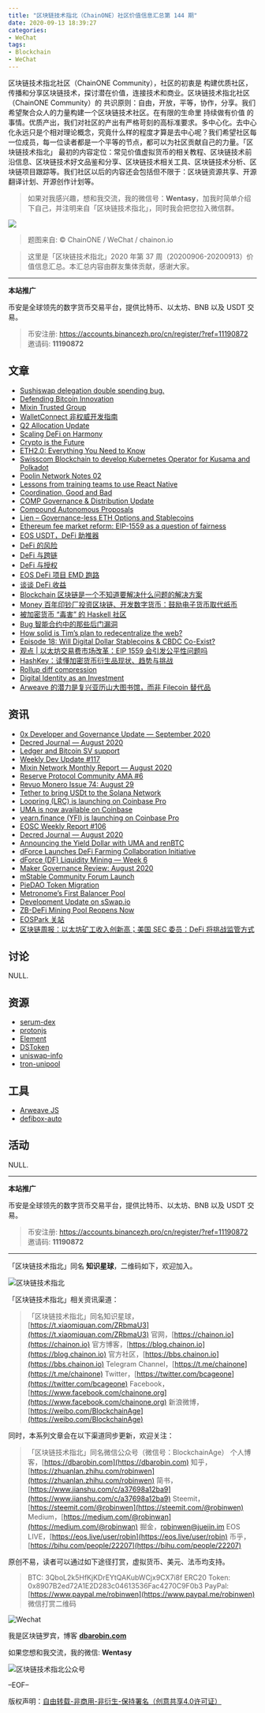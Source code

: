```yaml
---
title: "区块链技术指北（ChainONE）社区价值信息汇总第 144 期"
date: 2020-09-13 18:39:27
categories:
- WeChat
tags:
- Blockchain
- WeChat
---
```

区块链技术指北社区（ChainONE Community），社区的初衷是 构建优质社区，传播和分享区块链技术，探讨潜在价值，连接技术和商业。区块链技术指北社区（ChainONE Community）的 共识原则：自由，开放，平等，协作，分享。我们希望聚合众人的力量构建一个区块链技术社区。在有限的生命里 持续做有价值 的事情。优质产出，我们对社区的产出有严格苛刻的高标准要求。多中心化。去中心化永远只是个相对理论概念，究竟什么样的程度才算是去中心呢？我们希望社区每一位成员，每一位读者都是一个平等的节点，都可以为社区贡献自己的力量。「区块链技术指北」 最初的内容定位：常见价值虚拟货币的相关教程、区块链技术前沿信息、区块链技术好文品鉴和分享、区块链技术相关工具、区块链技术分析、区块链项目跟踪等。我们社区以后的内容还会包括但不限于：区块链资源共享、开源翻译计划、开源创作计划等。
<!-- more -->

> 如果对我感兴趣，想和我交流，我的微信号：**Wentasy**，加我时简单介绍下自己，并注明来自「区块链技术指北」，同时我会把您拉入微信群。

![](https://cdn.dbarobin.com/EFxCQjC.png)

> 题图来自: © ChainONE / WeChat / chainon.io

> 这里是「区块链技术指北」2020 年第 37 周（20200906-20200913）价值信息汇总。本汇总内容由群友集体贡献，感谢大家。

***

**本站推广**

币安是全球领先的数字货币交易平台，提供比特币、以太坊、BNB 以及 USDT 交易。

> 币安注册: https://accounts.binancezh.pro/cn/register/?ref=11190872
> 邀请码: **11190872**

## 文章

* [Sushiswap delegation double spending bug.](https://bbs.chainon.io/d/6327)
* [Defending Bitcoin Innovation](https://bbs.chainon.io/d/6329)
* [Mixin Trusted Group](https://bbs.chainon.io/d/6330)
* [WalletConnect 非权威开发指南](https://bbs.chainon.io/d/6332)
* [Q2 Allocation Update](https://bbs.chainon.io/d/6333)
* [Scaling DeFi on Harmony](https://bbs.chainon.io/d/6334)
* [Crypto is the Future](https://bbs.chainon.io/d/6336)
* [ETH2.0: Everything You Need to Know](https://bbs.chainon.io/d/6339)
* [Swisscom Blockchain to develop Kubernetes Operator for Kusama and Polkadot](https://bbs.chainon.io/d/6340)
* [Poolin Network Notes 02](https://bbs.chainon.io/d/6341)
* [Lessons from training teams to use React Native](https://bbs.chainon.io/d/6348)
* [Coordination, Good and Bad](https://bbs.chainon.io/d/6352)
* [COMP Governance & Distribution Update](https://bbs.chainon.io/d/6353)
* [Compound Autonomous Proposals](https://bbs.chainon.io/d/6354)
* [Lien – Governance-less ETH Options and Stablecoins](https://bbs.chainon.io/d/6355)
* [Ethereum fee market reform: EIP-1559 as a question of fairness](https://bbs.chainon.io/d/6362)
* [EOS USDT，DeFi 助推器](https://bbs.chainon.io/d/6365)
* [DeFi 的风险](https://bbs.chainon.io/d/6366)
* [DeFi 与跨链](https://bbs.chainon.io/d/6367)
* [DeFi 与授权](https://bbs.chainon.io/d/6368)
* [EOS DeFi 项目 EMD 跑路](https://bbs.chainon.io/d/6369)
* [谈谈 DeFi 收益](https://bbs.chainon.io/d/6371)
* [Blockchain 区块链是一个不知道要解决什么问题的解决方案](https://bbs.chainon.io/d/6372)
* [Money 百年印钞厂投资区块链、开发数字货币：鼓励电子货币取代纸币](https://bbs.chainon.io/d/6373)
* [被加密货币 “毒害” 的 Haskell 社区](https://bbs.chainon.io/d/6374)
* [Bug 智能合约中的那些后门漏洞](https://bbs.chainon.io/d/6375)
* [How solid is Tim’s plan to redecentralize the web?](https://bbs.chainon.io/d/6385)
* [Episode 18: Will Digital Dollar Stablecoins & CBDC Co-Exist?](https://bbs.chainon.io/d/6386)
* [观点 | 以太坊交易费市场改革：EIP 1559 会引发公平性问题吗](https://bbs.chainon.io/d/6387)
* [HashKey：读懂加密货币衍生品现状、趋势与挑战](https://bbs.chainon.io/d/6388)
* [Rollup diff compression](https://bbs.chainon.io/d/6389)
* [Digital Identity as an Investment](https://bbs.chainon.io/d/6390)
* [Arweave 的潜力是复兴亚历山大图书馆，而非 Filecoin 替代品](https://bbs.chainon.io/d/6391)

## 资讯

* [0x Developer and Governance Update — September 2020](https://bbs.chainon.io/d/6328)
* [Decred Journal — August 2020](https://bbs.chainon.io/d/6331)
* [Ledger and Bitcoin SV support](https://bbs.chainon.io/d/6335)
* [Weekly Dev Update #117](https://bbs.chainon.io/d/6337)
* [Mixin Network Monthly Report — August 2020](https://bbs.chainon.io/d/6338)
* [Reserve Protocol Community AMA #6](https://bbs.chainon.io/d/6342)
* [Revuo Monero Issue 74: August 29](https://bbs.chainon.io/d/6343)
* [Tether to bring USDt to the Solana Network](https://bbs.chainon.io/d/6344)
* [Loopring (LRC) is launching on Coinbase Pro](https://bbs.chainon.io/d/6345)
* [UMA is now available on Coinbase](https://bbs.chainon.io/d/6346)
* [yearn.finance (YFI) is launching on Coinbase Pro](https://bbs.chainon.io/d/6347)
* [EOSC Weekly Report #106](https://bbs.chainon.io/d/6349)
* [Decred Journal — August 2020](https://bbs.chainon.io/d/6350)
* [Announcing the Yield Dollar with UMA and renBTC](https://bbs.chainon.io/d/6351)
* [dForce Launches DeFi Farming Collaboration Initiative](https://bbs.chainon.io/d/6356)
* [dForce (DF) Liquidity Mining — Week 6](https://bbs.chainon.io/d/6357)
* [Maker Governance Review: August 2020](https://bbs.chainon.io/d/6358)
* [mStable Community Forum Launch](https://bbs.chainon.io/d/6359)
* [PieDAO Token Migration](https://bbs.chainon.io/d/6360)
* [Metronome’s First Balancer Pool](https://bbs.chainon.io/d/6361)
* [Development Update on sSwap.io](https://bbs.chainon.io/d/6363)
* [ZB-DeFi Mining Pool Reopens Now](https://bbs.chainon.io/d/6364)
* [EOSPark 关站](https://bbs.chainon.io/d/6370)
* [区块链周报：以太坊矿工收入创新高；美国 SEC 委员：DeFi 将挑战监管方式](https://bbs.chainon.io/d/6376)

## 讨论

NULL.

## 资源

* [serum-dex](https://bbs.chainon.io/d/6378)
* [protonjs](https://bbs.chainon.io/d/6379)
* [Element](https://bbs.chainon.io/d/6380)
* [DSToken](https://bbs.chainon.io/d/6381)
* [uniswap-info](https://bbs.chainon.io/d/6382)
* [tron-unipool](https://bbs.chainon.io/d/6383)

## 工具

* [Arweave JS](https://bbs.chainon.io/d/6377)
* [defibox-auto](https://bbs.chainon.io/d/6384)

## 活动

NULL.

***

**本站推广**

币安是全球领先的数字货币交易平台，提供比特币、以太坊、BNB 以及 USDT 交易。

> 币安注册: https://accounts.binancezh.pro/cn/register/?ref=11190872
> 邀请码: **11190872**

***

「区块链技术指北」同名 **知识星球**，二维码如下，欢迎加入。

![区块链技术指北](https://cdn.dbarobin.com/3YzonTR.png)

「区块链技术指北」相关资讯渠道：

> 「区块链技术指北」同名知识星球，[https://t.xiaomiquan.com/ZRbmaU3](https://t.xiaomiquan.com/ZRbmaU3)
> 官网，[https://chainon.io](https://chainon.io)
> 官方博客，[https://blog.chainon.io](https://blog.chainon.io)
> 官方社区，[https://bbs.chainon.io](https://bbs.chainon.io)
> Telegram Channel，[https://t.me/chainone](https://t.me/chainone)
> Twitter，[https://twitter.com/bcageone](https://twitter.com/bcageone)
> Facebook，[https://www.facebook.com/chainone.org](https://www.facebook.com/chainone.org)
> 新浪微博，[https://weibo.com/BlockchainAge](https://weibo.com/BlockchainAge)

同时，本系列文章会在以下渠道同步更新，欢迎关注：

> 「区块链技术指北」同名微信公众号（微信号：BlockchainAge）
> 个人博客，[https://dbarobin.com](https://dbarobin.com)
> 知乎，[https://zhuanlan.zhihu.com/robinwen](https://zhuanlan.zhihu.com/robinwen)
> 简书，[https://www.jianshu.com/c/a37698a12ba9](https://www.jianshu.com/c/a37698a12ba9)
> Steemit，[https://steemit.com/@robinwen](https://steemit.com/@robinwen)
> Medium，[https://medium.com/@robinwan](https://medium.com/@robinwan)
> 掘金，[robinwen@juejin.im](https://juejin.im/user/5673ccae60b2260ee435f89a/posts)
> EOS LIVE，[https://eos.live/user/robin](https://eos.live/user/robin)
> 币乎，[https://bihu.com/people/22207](https://bihu.com/people/22207)

原创不易，读者可以通过如下途径打赏，虚拟货币、美元、法币均支持。

> BTC: 3QboL2k5HfKjKDrEYtQAKubWCjx9CX7i8f
> ERC20 Token: 0x8907B2ed72A1E2D283c04613536Fac4270C9F0b3
> PayPal: [https://www.paypal.me/robinwen](https://www.paypal.me/robinwen)
> 微信打赏二维码

![Wechat](https://cdn.dbarobin.com/SzoNl5b.jpg)

我是区块链罗宾，博客 **[dbarobin.com](https://dbarobin.com/)**

如果您想和我交流，我的微信: **Wentasy**

![区块链技术指北公众号](https://cdn.dbarobin.com/w0wignb.png)

–EOF–

版权声明：[自由转载-非商用-非衍生-保持署名（创意共享4.0许可证）](http://creativecommons.org/licenses/by-nc-nd/4.0/deed.zh)